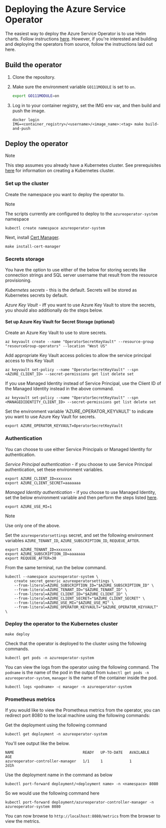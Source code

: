 # Deploying the Azure Service Operator

The easiest way to deploy the Azure Service Operator is to use Helm charts. Follow instructions [here](helmdeploy.md).
However, if you're interested and building and deploying the operators from source, follow the instructions laid out here.

## Build the operator

1. Clone the repository.

2. Make sure the environment variable `GO111MODULE` is set to `on`.

    ```bash
    export GO111MODULE=on
    ```

3. Log in to your container registry, set the IMG env var, and then build and push the image.

    ```shell
    docker login
    IMG=<container_registry>/<username>/<image_name>:<tag> make build-and-push
    ```

## Deploy the operator

> [!NOTE]
> This step assumes you already have a Kubernetes cluster. See prerequisites [here](prereqs.md) for information on creating a Kubernetes cluster.

### Set up the cluster

Create the namespace you want to deploy the operator to.

> [!NOTE]
> The scripts currently are configured to deploy to the ```azureoperator-system``` namespace

```shell
kubectl create namespace azureoperator-system
```

Next, install [Cert Manager](https://docs.cert-manager.io/en/latest/getting-started/install/kubernetes.html).

```shell
make install-cert-manager
```

### Secrets storage
   
You have the option to use either of the below for storing secrets like connection strings and SQL server username that result from the resource provisioning.

*Kubernetes secrets* -
    this is the default. Secrets will be stored as Kubernetes secrets by default.

*Azure Key Vault* -
    iff you want to use Azure Key Vault to store the secrets, you should also additionally do the steps below.

#### Set up Azure Key Vault for Secret Storage (optional)
Create an Azure Key Vault to use to store secrets.

```shell
az keyvault create --name "OperatorSecretKeyVault" --resource-group "resourceGroup-operators" --location "West US"
```

Add appropriate Key Vault access policies to allow the service principal access to this Key Vault

```shell
az keyvault set-policy --name "OperatorSecretKeyVault" --spn <AZURE_CLIENT_ID> --secret-permissions get list delete set
```

If you use Managed Identity instead of Service Principal, use the Client ID of the Managed Identity instead in the above command.

```shell
az keyvault set-policy --name "OperatorSecretKeyVault" --spn <MANAGEDIDENTITY_CLIENT_ID> --secret-permissions get list delete set
```

Set the environment variable 'AZURE_OPERATOR_KEYVAULT' to indicate you want to use Azure Key Vault for secrets.

```shell
export AZURE_OPERATOR_KEYVAULT=OperatorSecretKeyVault
```

### Authentication

You can choose to use either Service Principals or Managed Identity for authentication.

*Service Principal authentication* - if you choose to use Service Principal authentication, set these environment variables.

```shell
export AZURE_CLIENT_ID=xxxxxxx
export AZURE_CLIENT_SECRET=aaaaaaa
```

*Managed Identity authentication* - if you choose to use Managed Identity, set the below environment variable and then perform the steps listed [here](managedidentity.md).

```shell
export AZURE_USE_MI=1
```

> [!NOTE]
> Use only one of the above.


Set the ```azureoperatorsettings``` secret, and set the following environment variables `AZURE_TENANT_ID`, `AZURE_SUBSCRIPTION_ID`, `REQUEUE_AFTER`.

```shell
export AZURE_TENANT_ID=xxxxxxx
export AZURE_SUBSCRIPTION_ID=aaaaaaa
export REQUEUE_AFTER=30
```

From the same terminal, run the below command.

```shell
kubectl --namespace azureoperator-system \
    create secret generic azureoperatorsettings \
    --from-literal=AZURE_SUBSCRIPTION_ID="$AZURE_SUBSCRIPTION_ID" \
    --from-literal=AZURE_TENANT_ID="$AZURE_TENANT_ID" \
    --from-literal=AZURE_CLIENT_ID="$AZURE_CLIENT_ID" \
    --from-literal=AZURE_CLIENT_SECRET="$AZURE_CLIENT_SECRET" \
    --from-literal=AZURE_USE_MI="$AZURE_USE_MI" \
    --from-literal=AZURE_OPERATOR_KEYVAULT="$AZURE_OPERATOR_KEYVAULT" \
```

### Deploy the operator to the Kubernetes cluster

```shell
make deploy
```

Check that the operator is deployed to the cluster using the following commands.

```shell
kubectl get pods -n azureoperator-system
```

You can view the logs from the operator using the following command. The `podname` is the name of the pod in the output from `kubectl get pods -n azureoperator-system`, `manager` is the name of the container inside the pod.

```shell
kubectl logs <podname> -c manager -n azureoperator-system
```
### Prometheus metrics
If you would like to view the Prometheus metrics from the operator, you can redirect port 8080 to the local machine using the following commands:

   Get the deployment using the following command

   ```shell
   kubectl get deployment -n azureoperator-system
   ```

   You'll see output like the below.

   ```shell
   NAME                               READY   UP-TO-DATE   AVAILABLE   AGE
   azureoperator-controller-manager   1/1     1            1           2d1h
   ```

   Use the deployment name in the command as below

```shell
kubectl port-forward deployment/<deployment name> -n <namespace> 8080
```

So we would use the following command here

```shell
kubectl port-forward deployment/azureoperator-controller-manager -n azureoperator-system 8080
```

You can now browse to `http://localhost:8080/metrics` from the browser to view the metrics.
